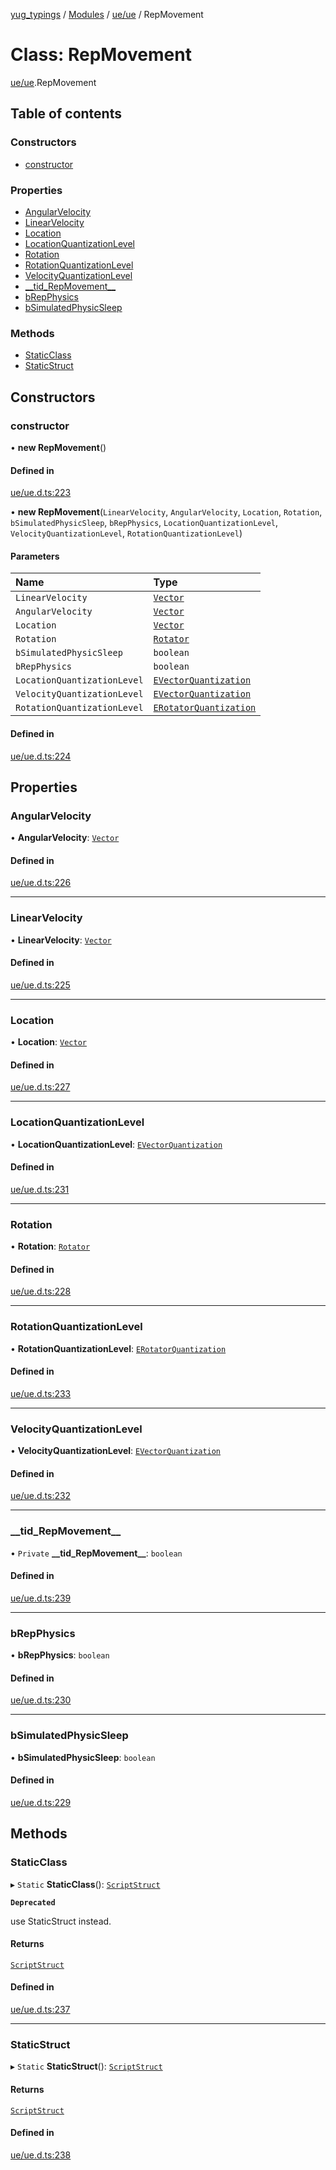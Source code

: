 [yug_typings](../README.md) / [Modules](../modules.md) / [ue/ue](../modules/ue_ue.md) / RepMovement

# Class: RepMovement

[ue/ue](../modules/ue_ue.md).RepMovement

## Table of contents

### Constructors

- [constructor](ue_ue.RepMovement.md#constructor)

### Properties

- [AngularVelocity](ue_ue.RepMovement.md#angularvelocity)
- [LinearVelocity](ue_ue.RepMovement.md#linearvelocity)
- [Location](ue_ue.RepMovement.md#location)
- [LocationQuantizationLevel](ue_ue.RepMovement.md#locationquantizationlevel)
- [Rotation](ue_ue.RepMovement.md#rotation)
- [RotationQuantizationLevel](ue_ue.RepMovement.md#rotationquantizationlevel)
- [VelocityQuantizationLevel](ue_ue.RepMovement.md#velocityquantizationlevel)
- [\_\_tid\_RepMovement\_\_](ue_ue.RepMovement.md#__tid_repmovement__)
- [bRepPhysics](ue_ue.RepMovement.md#brepphysics)
- [bSimulatedPhysicSleep](ue_ue.RepMovement.md#bsimulatedphysicsleep)

### Methods

- [StaticClass](ue_ue.RepMovement.md#staticclass)
- [StaticStruct](ue_ue.RepMovement.md#staticstruct)

## Constructors

### constructor

• **new RepMovement**()

#### Defined in

[ue/ue.d.ts:223](https://github.com/YugMetaverse/yug_typings/blob/b7d9b19/ue/ue.d.ts#L223)

• **new RepMovement**(`LinearVelocity`, `AngularVelocity`, `Location`, `Rotation`, `bSimulatedPhysicSleep`, `bRepPhysics`, `LocationQuantizationLevel`, `VelocityQuantizationLevel`, `RotationQuantizationLevel`)

#### Parameters

| Name | Type |
| :------ | :------ |
| `LinearVelocity` | [`Vector`](ue_ue_s.Vector.md) |
| `AngularVelocity` | [`Vector`](ue_ue_s.Vector.md) |
| `Location` | [`Vector`](ue_ue_s.Vector.md) |
| `Rotation` | [`Rotator`](ue_ue_s.Rotator.md) |
| `bSimulatedPhysicSleep` | `boolean` |
| `bRepPhysics` | `boolean` |
| `LocationQuantizationLevel` | [`EVectorQuantization`](../enums/ue_ue.EVectorQuantization.md) |
| `VelocityQuantizationLevel` | [`EVectorQuantization`](../enums/ue_ue.EVectorQuantization.md) |
| `RotationQuantizationLevel` | [`ERotatorQuantization`](../enums/ue_ue.ERotatorQuantization.md) |

#### Defined in

[ue/ue.d.ts:224](https://github.com/YugMetaverse/yug_typings/blob/b7d9b19/ue/ue.d.ts#L224)

## Properties

### AngularVelocity

• **AngularVelocity**: [`Vector`](ue_ue_s.Vector.md)

#### Defined in

[ue/ue.d.ts:226](https://github.com/YugMetaverse/yug_typings/blob/b7d9b19/ue/ue.d.ts#L226)

___

### LinearVelocity

• **LinearVelocity**: [`Vector`](ue_ue_s.Vector.md)

#### Defined in

[ue/ue.d.ts:225](https://github.com/YugMetaverse/yug_typings/blob/b7d9b19/ue/ue.d.ts#L225)

___

### Location

• **Location**: [`Vector`](ue_ue_s.Vector.md)

#### Defined in

[ue/ue.d.ts:227](https://github.com/YugMetaverse/yug_typings/blob/b7d9b19/ue/ue.d.ts#L227)

___

### LocationQuantizationLevel

• **LocationQuantizationLevel**: [`EVectorQuantization`](../enums/ue_ue.EVectorQuantization.md)

#### Defined in

[ue/ue.d.ts:231](https://github.com/YugMetaverse/yug_typings/blob/b7d9b19/ue/ue.d.ts#L231)

___

### Rotation

• **Rotation**: [`Rotator`](ue_ue_s.Rotator.md)

#### Defined in

[ue/ue.d.ts:228](https://github.com/YugMetaverse/yug_typings/blob/b7d9b19/ue/ue.d.ts#L228)

___

### RotationQuantizationLevel

• **RotationQuantizationLevel**: [`ERotatorQuantization`](../enums/ue_ue.ERotatorQuantization.md)

#### Defined in

[ue/ue.d.ts:233](https://github.com/YugMetaverse/yug_typings/blob/b7d9b19/ue/ue.d.ts#L233)

___

### VelocityQuantizationLevel

• **VelocityQuantizationLevel**: [`EVectorQuantization`](../enums/ue_ue.EVectorQuantization.md)

#### Defined in

[ue/ue.d.ts:232](https://github.com/YugMetaverse/yug_typings/blob/b7d9b19/ue/ue.d.ts#L232)

___

### \_\_tid\_RepMovement\_\_

• `Private` **\_\_tid\_RepMovement\_\_**: `boolean`

#### Defined in

[ue/ue.d.ts:239](https://github.com/YugMetaverse/yug_typings/blob/b7d9b19/ue/ue.d.ts#L239)

___

### bRepPhysics

• **bRepPhysics**: `boolean`

#### Defined in

[ue/ue.d.ts:230](https://github.com/YugMetaverse/yug_typings/blob/b7d9b19/ue/ue.d.ts#L230)

___

### bSimulatedPhysicSleep

• **bSimulatedPhysicSleep**: `boolean`

#### Defined in

[ue/ue.d.ts:229](https://github.com/YugMetaverse/yug_typings/blob/b7d9b19/ue/ue.d.ts#L229)

## Methods

### StaticClass

▸ `Static` **StaticClass**(): [`ScriptStruct`](ue_ue.ScriptStruct.md)

**`Deprecated`**

use StaticStruct instead.

#### Returns

[`ScriptStruct`](ue_ue.ScriptStruct.md)

#### Defined in

[ue/ue.d.ts:237](https://github.com/YugMetaverse/yug_typings/blob/b7d9b19/ue/ue.d.ts#L237)

___

### StaticStruct

▸ `Static` **StaticStruct**(): [`ScriptStruct`](ue_ue.ScriptStruct.md)

#### Returns

[`ScriptStruct`](ue_ue.ScriptStruct.md)

#### Defined in

[ue/ue.d.ts:238](https://github.com/YugMetaverse/yug_typings/blob/b7d9b19/ue/ue.d.ts#L238)
